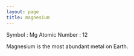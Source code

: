 ```yaml
---
layout: page
title: magnesium
---
```


Symbol :  Mg
Atomic Number :  12

Magnesium is the most abundant metal on Earth.
